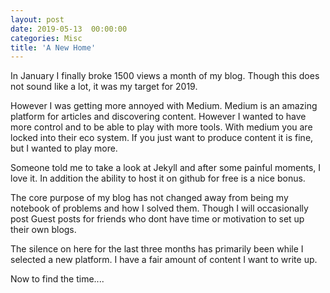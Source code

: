 ```yaml
---
layout: post
date: 2019-05-13  00:00:00
categories: Misc
title: 'A New Home'
---
```



In January I finally broke 1500 views a month of my blog. Though this does not sound like a lot, it was my target for 2019.  

However I was getting more annoyed with Medium. Medium is an amazing platform for articles and discovering content. However I wanted to have more control and to be able to play with more tools. With medium you are locked into their eco system.  If you just want to produce content it is fine, but I wanted to play more.

Someone told me to take a look at Jekyll and after some painful moments, I love it. In addition the ability to host it on github for free is a nice bonus. 

The core purpose of my blog has not changed away from being my notebook of problems and how I solved them.  Though I will occasionally post Guest posts for friends who dont have time or motivation to set up their own blogs. 

The silence on here for the last three months has primarily been while I selected a new platform. I have a fair amount of content I want to write up. 

Now to find the time....